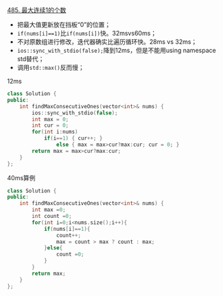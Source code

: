 [485. 最大连续1的个数](https://leetcode-cn.com/problems/max-consecutive-ones/)

+ 把最大值更新放在挡板“0”的位置；
+ ``if(nums[i]==1)``比``if(nums[i])``快。32msvs60ms；
+ 不对原数组进行修改，迭代器确实比遍历循环快。28ms vs 32ms；
+ ``ios::sync_with_stdio(false);``降到12ms，但是不能用using namespace std替代；
+ 调用``std::max()``反而慢；

12ms
```cpp
class Solution {
public:
    int findMaxConsecutiveOnes(vector<int>& nums) {
        ios::sync_with_stdio(false); 
        int max = 0; 
        int cur = 0; 
        for(int i:nums)
            if(i==1) { cur++; } 
                else { max = max>cur?max:cur; cur = 0; }  
        return max = max>cur?max:cur; 
    } 
};
```
40ms算例
```cpp
class Solution {
public:
    int findMaxConsecutiveOnes(vector<int>& nums) {
        int max =0;
        int count =0;
        for(int i=0;i<nums.size();i++){
            if(nums[i]==1){
                count++;
                max = count > max ? count : max;
            }else{
                count =0;
            }
        }
        return max;
    }
};
```
